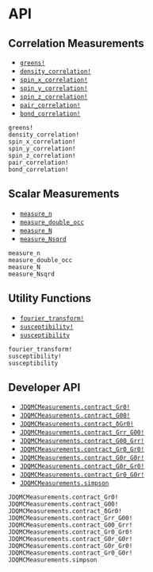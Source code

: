 # API

## Correlation Measurements

- [`greens!`](@ref)
- [`density_correlation!`](@ref)
- [`spin_x_correlation!`](@ref)
- [`spin_y_correlation!`](@ref)
- [`spin_z_correlation!`](@ref)
- [`pair_correlation!`](@ref)
- [`bond_correlation!`](@ref)

```@docs
greens!
density_correlation!
spin_x_correlation!
spin_y_correlation!
spin_z_correlation!
pair_correlation!
bond_correlation!
```

## Scalar Measurements

- [`measure_n`](@ref)
- [`measure_double_occ`](@ref)
- [`measure_N`](@ref)
- [`measure_Nsqrd`](@ref)

```@docs
measure_n
measure_double_occ
measure_N
measure_Nsqrd
```

## Utility Functions

- [`fourier_transform!`](@ref)
- [`susceptibility!`](@ref)
- [`susceptibility`](@ref)

```@docs
fourier_transform!
susceptibility!
susceptibility
```

## Developer API

- [`JDQMCMeasurements.contract_Gr0!`](@ref)
- [`JDQMCMeasurements.contract_G00!`](@ref)
- [`JDQMCMeasurements.contract_δGr0!`](@ref)
- [`JDQMCMeasurements.contract_Grr_G00!`](@ref)
- [`JDQMCMeasurements.contract_G00_Grr!`](@ref)
- [`JDQMCMeasurements.contract_Gr0_Gr0!`](@ref)
- [`JDQMCMeasurements.contract_G0r_G0r!`](@ref)
- [`JDQMCMeasurements.contract_G0r_Gr0!`](@ref)
- [`JDQMCMeasurements.contract_Gr0_G0r!`](@ref)
- [`JDQMCMeasurements.simpson`](@ref)

```@docs
JDQMCMeasurements.contract_Gr0!
JDQMCMeasurements.contract_G00!
JDQMCMeasurements.contract_δGr0!
JDQMCMeasurements.contract_Grr_G00!
JDQMCMeasurements.contract_G00_Grr!
JDQMCMeasurements.contract_Gr0_Gr0!
JDQMCMeasurements.contract_G0r_G0r!
JDQMCMeasurements.contract_G0r_Gr0!
JDQMCMeasurements.contract_Gr0_G0r!
JDQMCMeasurements.simpson
```